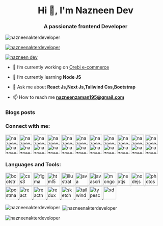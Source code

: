 <h1 align="center">Hi 👋, I'm Nazneen Dev</h1>
<h3 align="center">A passionate frontend Developer</h3>

<p align="left"> <img src="https://komarev.com/ghpvc/?username=nazneenakterdeveloper&label=Profile%20views&color=0e75b6&style=flat" alt="nazneenakterdeveloper" /> </p>

<p align="left"> <a href="https://github.com/ryo-ma/github-profile-trophy"><img src="https://github-profile-trophy.vercel.app/?username=nazneenakterdeveloper" alt="nazneenakterdeveloper" /></a> </p>

<p align="left"> <a href="https://twitter.com/nazneen dev" target="blank"><img src="https://img.shields.io/twitter/follow/nazneen dev?logo=twitter&style=for-the-badge" alt="nazneen dev" /></a> </p>

- 🔭 I’m currently working on [Orebi e-commerce](http://localhost:5173/)

- 🌱 I’m currently learning **Node JS**

- 💬 Ask me about **React Js,Next Js,Tailwind Css,Bootstrap**

- 📫 How to reach me **nazneenzaman195@gmail.com**

### Blogs posts
<!-- BLOG-POST-LIST:START -->
<!-- BLOG-POST-LIST:END -->

<h3 align="left">Connect with me:</h3>
<p align="left">
<a href="https://codepen.io/nazneen dev" target="blank"><img align="center" src="https://raw.githubusercontent.com/rahuldkjain/github-profile-readme-generator/master/src/images/icons/Social/codepen.svg" alt="nazneen dev" height="30" width="40" /></a>
<a href="https://dev.to/nazneen dev" target="blank"><img align="center" src="https://raw.githubusercontent.com/rahuldkjain/github-profile-readme-generator/master/src/images/icons/Social/devto.svg" alt="nazneen dev" height="30" width="40" /></a>
<a href="https://twitter.com/nazneen dev" target="blank"><img align="center" src="https://raw.githubusercontent.com/rahuldkjain/github-profile-readme-generator/master/src/images/icons/Social/twitter.svg" alt="nazneen dev" height="30" width="40" /></a>
<a href="https://linkedin.com/in/nazneen dev" target="blank"><img align="center" src="https://raw.githubusercontent.com/rahuldkjain/github-profile-readme-generator/master/src/images/icons/Social/linked-in-alt.svg" alt="nazneen dev" height="30" width="40" /></a>
<a href="https://stackoverflow.com/users/nazneen dev" target="blank"><img align="center" src="https://raw.githubusercontent.com/rahuldkjain/github-profile-readme-generator/master/src/images/icons/Social/stack-overflow.svg" alt="nazneen dev" height="30" width="40" /></a>
<a href="https://codesandbox.com/nazneen dev" target="blank"><img align="center" src="https://raw.githubusercontent.com/rahuldkjain/github-profile-readme-generator/master/src/images/icons/Social/codesandbox.svg" alt="nazneen dev" height="30" width="40" /></a>
<a href="https://kaggle.com/nazneen dev" target="blank"><img align="center" src="https://raw.githubusercontent.com/rahuldkjain/github-profile-readme-generator/master/src/images/icons/Social/kaggle.svg" alt="nazneen dev" height="30" width="40" /></a>
<a href="https://fb.com/nazneen dev" target="blank"><img align="center" src="https://raw.githubusercontent.com/rahuldkjain/github-profile-readme-generator/master/src/images/icons/Social/facebook.svg" alt="nazneen dev" height="30" width="40" /></a>
<a href="https://instagram.com/nazneen dev" target="blank"><img align="center" src="https://raw.githubusercontent.com/rahuldkjain/github-profile-readme-generator/master/src/images/icons/Social/instagram.svg" alt="nazneen dev" height="30" width="40" /></a>
<a href="https://dribbble.com/nazneen dev" target="blank"><img align="center" src="https://raw.githubusercontent.com/rahuldkjain/github-profile-readme-generator/master/src/images/icons/Social/dribbble.svg" alt="nazneen dev" height="30" width="40" /></a>
<a href="https://www.behance.net/nazneen dev" target="blank"><img align="center" src="https://raw.githubusercontent.com/rahuldkjain/github-profile-readme-generator/master/src/images/icons/Social/behance.svg" alt="nazneen dev" height="30" width="40" /></a>
<a href="https://hashnode.com/nazneen dev" target="blank"><img align="center" src="https://raw.githubusercontent.com/rahuldkjain/github-profile-readme-generator/master/src/images/icons/Social/hashnode.svg" alt="nazneen dev" height="30" width="40" /></a>
<a href="https://medium.com/nazneen dev" target="blank"><img align="center" src="https://raw.githubusercontent.com/rahuldkjain/github-profile-readme-generator/master/src/images/icons/Social/medium.svg" alt="nazneen dev" height="30" width="40" /></a>
<a href="https://www.youtube.com/c/nazneen dev" target="blank"><img align="center" src="https://raw.githubusercontent.com/rahuldkjain/github-profile-readme-generator/master/src/images/icons/Social/youtube.svg" alt="nazneen dev" height="30" width="40" /></a>
<a href="https://www.codechef.com/users/nazneen dev" target="blank"><img align="center" src="https://cdn.jsdelivr.net/npm/simple-icons@3.1.0/icons/codechef.svg" alt="nazneen dev" height="30" width="40" /></a>
<a href="https://www.hackerrank.com/nazneen dev" target="blank"><img align="center" src="https://raw.githubusercontent.com/rahuldkjain/github-profile-readme-generator/master/src/images/icons/Social/hackerrank.svg" alt="nazneen dev" height="30" width="40" /></a>
<a href="https://codeforces.com/profile/nazneen dev" target="blank"><img align="center" src="https://raw.githubusercontent.com/rahuldkjain/github-profile-readme-generator/master/src/images/icons/Social/codeforces.svg" alt="nazneen dev" height="30" width="40" /></a>
<a href="https://www.leetcode.com/nazneen dev" target="blank"><img align="center" src="https://raw.githubusercontent.com/rahuldkjain/github-profile-readme-generator/master/src/images/icons/Social/leet-code.svg" alt="nazneen dev" height="30" width="40" /></a>
<a href="https://www.hackerearth.com/nazneen dev" target="blank"><img align="center" src="https://raw.githubusercontent.com/rahuldkjain/github-profile-readme-generator/master/src/images/icons/Social/hackerearth.svg" alt="nazneen dev" height="30" width="40" /></a>
<a href="https://auth.geeksforgeeks.org/user/nazneen dev" target="blank"><img align="center" src="https://raw.githubusercontent.com/rahuldkjain/github-profile-readme-generator/master/src/images/icons/Social/geeks-for-geeks.svg" alt="nazneen dev" height="30" width="40" /></a>
<a href="https://www.topcoder.com/members/nazneen dev" target="blank"><img align="center" src="https://raw.githubusercontent.com/rahuldkjain/github-profile-readme-generator/master/src/images/icons/Social/topcoder.svg" alt="nazneen dev" height="30" width="40" /></a>
<a href="https://discord.gg/nazneen dev" target="blank"><img align="center" src="https://raw.githubusercontent.com/rahuldkjain/github-profile-readme-generator/master/src/images/icons/Social/discord.svg" alt="nazneen dev" height="30" width="40" /></a>
</p>

<h3 align="left">Languages and Tools:</h3>
<p align="left"> <a href="https://getbootstrap.com" target="_blank" rel="noreferrer"> <img src="https://raw.githubusercontent.com/devicons/devicon/master/icons/bootstrap/bootstrap-plain-wordmark.svg" alt="bootstrap" width="40" height="40"/> </a> <a href="https://www.w3schools.com/css/" target="_blank" rel="noreferrer"> <img src="https://raw.githubusercontent.com/devicons/devicon/master/icons/css3/css3-original-wordmark.svg" alt="css3" width="40" height="40"/> </a> <a href="https://www.figma.com/" target="_blank" rel="noreferrer"> <img src="https://www.vectorlogo.zone/logos/figma/figma-icon.svg" alt="figma" width="40" height="40"/> </a> <a href="https://www.w3.org/html/" target="_blank" rel="noreferrer"> <img src="https://raw.githubusercontent.com/devicons/devicon/master/icons/html5/html5-original-wordmark.svg" alt="html5" width="40" height="40"/> </a> <a href="https://www.adobe.com/in/products/illustrator.html" target="_blank" rel="noreferrer"> <img src="https://www.vectorlogo.zone/logos/adobe_illustrator/adobe_illustrator-icon.svg" alt="illustrator" width="40" height="40"/> </a> <a href="https://www.java.com" target="_blank" rel="noreferrer"> <img src="https://raw.githubusercontent.com/devicons/devicon/master/icons/java/java-original.svg" alt="java" width="40" height="40"/> </a> <a href="https://developer.mozilla.org/en-US/docs/Web/JavaScript" target="_blank" rel="noreferrer"> <img src="https://raw.githubusercontent.com/devicons/devicon/master/icons/javascript/javascript-original.svg" alt="javascript" width="40" height="40"/> </a> <a href="https://www.mongodb.com/" target="_blank" rel="noreferrer"> <img src="https://raw.githubusercontent.com/devicons/devicon/master/icons/mongodb/mongodb-original-wordmark.svg" alt="mongodb" width="40" height="40"/> </a> <a href="https://nextjs.org/" target="_blank" rel="noreferrer"> <img src="https://cdn.worldvectorlogo.com/logos/nextjs-2.svg" alt="nextjs" width="40" height="40"/> </a> <a href="https://nodejs.org" target="_blank" rel="noreferrer"> <img src="https://raw.githubusercontent.com/devicons/devicon/master/icons/nodejs/nodejs-original-wordmark.svg" alt="nodejs" width="40" height="40"/> </a> <a href="https://www.photoshop.com/en" target="_blank" rel="noreferrer"> <img src="https://raw.githubusercontent.com/devicons/devicon/master/icons/photoshop/photoshop-line.svg" alt="photoshop" width="40" height="40"/> </a> <a href="https://postman.com" target="_blank" rel="noreferrer"> <img src="https://www.vectorlogo.zone/logos/getpostman/getpostman-icon.svg" alt="postman" width="40" height="40"/> </a> <a href="https://reactjs.org/" target="_blank" rel="noreferrer"> <img src="https://raw.githubusercontent.com/devicons/devicon/master/icons/react/react-original-wordmark.svg" alt="react" width="40" height="40"/> </a> <a href="https://reactnative.dev/" target="_blank" rel="noreferrer"> <img src="https://reactnative.dev/img/header_logo.svg" alt="reactnative" width="40" height="40"/> </a> <a href="https://redux.js.org" target="_blank" rel="noreferrer"> <img src="https://raw.githubusercontent.com/devicons/devicon/master/icons/redux/redux-original.svg" alt="redux" width="40" height="40"/> </a> <a href="https://www.sketch.com/" target="_blank" rel="noreferrer"> <img src="https://www.vectorlogo.zone/logos/sketchapp/sketchapp-icon.svg" alt="sketch" width="40" height="40"/> </a> <a href="https://tailwindcss.com/" target="_blank" rel="noreferrer"> <img src="https://www.vectorlogo.zone/logos/tailwindcss/tailwindcss-icon.svg" alt="tailwind" width="40" height="40"/> </a> <a href="https://www.typescriptlang.org/" target="_blank" rel="noreferrer"> <img src="https://raw.githubusercontent.com/devicons/devicon/master/icons/typescript/typescript-original.svg" alt="typescript" width="40" height="40"/> </a> <a href="https://www.adobe.com/products/xd.html" target="_blank" rel="noreferrer"> <img src="https://cdn.worldvectorlogo.com/logos/adobe-xd.svg" alt="xd" width="40" height="40"/> </a> </p>

<p><img align="left" src="https://github-readme-stats.vercel.app/api/top-langs?username=nazneenakterdeveloper&show_icons=true&locale=en&layout=compact" alt="nazneenakterdeveloper" /></p>

<p>&nbsp;<img align="center" src="https://github-readme-stats.vercel.app/api?username=nazneenakterdeveloper&show_icons=true&locale=en" alt="nazneenakterdeveloper" /></p>

<p><img align="center" src="https://github-readme-streak-stats.herokuapp.com/?user=nazneenakterdeveloper&" alt="nazneenakterdeveloper" /></p>
